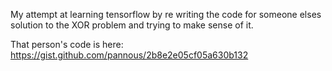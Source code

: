 My attempt at learning tensorflow by re writing the code for someone elses solution to the XOR problem and trying to make sense of it.

That person's code is here: 
https://gist.github.com/pannous/2b8e2e05cf05a630b132


